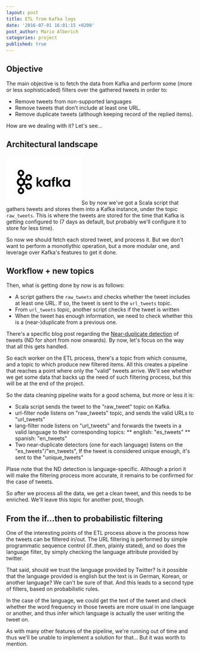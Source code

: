 ```yaml
---
layout: post
title: ETL from Kafka logs
date: '2016-07-01 16:01:15 +0200'
post_author: Mario Alberich
categories: project
published: true
---
```

## Objective
The main objective is to fetch the data from Kafka and perform some (more or less sophisticaded) filters over the gathered tweets in order to:

* Remove tweets from non-supported languages
* Remove tweets that don't include at least one URL.
* Remove duplicate tweets (although keeping record of the replied items).

How are we dealing with it? Let's see...

## Architectural landscape

<img class="img-responsive pull-right" width="40%" src="/assets/images/kafka-logo.jpg" alt="{{ post.title }}"/>So by now we've got a Scala script that gathers tweets and stores them into a Kafka instance, under the topic `raw_tweets`.  This is where the tweets are stored for the time that Kafka is getting configured to (7 days as default, but probably we'll configure it to store for less time).

So now we should fetch each stored tweet, and process it.  But we don't want to perform a monotlythic operation, but a more modular one, and leverage over Kafka's features to get it done.

## Workflow + new topics

Then, what is getting done by now is as follows:
* A script gathers the `raw_tweets` and checks whether the tweet includes at least one URL. If so, the tweet is sent to the `url_tweets` topic.
* From `url_tweets` topic, another script checks if the tweet is written
* When the tweet has enough information, we need to check whether this is a (near-)duplicate from a previous one.

There's a specific blog post regarding the [Near-duplicate detection](near-duplicate-detection) of tweets (ND for short from now onwards). By now, let's focus on the way that all this gets handled.

So each worker on the ETL process, there's a topic from which consume, and a topic to which produce new filtered items. All this creates a pipeline that reaches a point where only the "valid" tweets arrive. We'll see whether we get some data that backs up the need of such filtering process, but this will be at the end of the project.

So the data cleaning pipeline waits for a good schema, but more or less it is:

* Scala script sends the tweet to the "raw_tweet" topic on Kafka.
* url-filter node listens on "raw_tweets" topic, and sends the valid URLs to "url_tweets"
* lang-filter node listens on "url_tweets" and forwards the tweets in a valid language to their corresponding topics:
** english: "es_tweets"
** spanish: "en_tweets"
* Two near-duplicate detectors (one for each language) listens on the "es_tweets"/"en_tweets", If the tweet is considered unique enough, it's sent to the "unique_tweets"

Plase note that the ND detection is language-specific. Although a priori it will make the filtering process more accurate, it remains to be confirmed for the case of tweets.

So after we process all the data, we get a clean tweet, and this needs to be enriched. We'll leave this topic for another post, though.

## From the if...then to probabilistic filtering

One of the interesting points of the ETL process above is the process how the tweets can be filtered in/out. The URL filtering is performed by simple programmatic sequence control (if..then, plainly stated), and so does the language filter, by simply checking the language attribute provided by twitter.

That said, should we trust the language provided by Twitter? Is it possible that the language provided is english but the text is in German, Korean, or another language? We can't be sure of that.  And this leads to a second type of filters, based on probabilistic rules.

In the case of the language, we could get the text of the tweet and check whether the word frequency in those tweets are more usual in one language or another, and thus infer which language is actually the user writing the tweet on.

As with many other features of the pipeline, we're running out of time and thus we'll be unable to implement a solution for that... But it was worth to mention.
